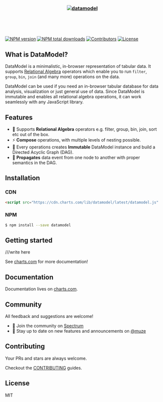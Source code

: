 <h3 align="center">
  <br />
  <br />
  <a href="https://github.com/chartshq/datamodel">
    <img src="https://github.com/rousan/public-server/raw/master/5.png" alt="datamodel" title="datamodel" />
  </a>
</h3>
<br />
<br />
<br />

[![NPM version](https://img.shields.io/npm/v/datamodel.svg)](https://www.npmjs.com/package/datamodel)
[![NPM total downloads](https://img.shields.io/npm/dt/datamodel.svg)](https://www.npmjs.com/package/datamodel)
[![Contributors](https://img.shields.io/github/contributors/chartshq/datamodel.svg)](https://github.com/chartshq/datamodel/graphs/contributors)
[![License](https://img.shields.io/github/license/chartshq/datamodel.svg)](https://github.com/chartshq/datamodel/blob/master/LICENSE)

## What is DataModel?

DataModel is a minimalistic, in-browser representation of tabular data. It supports [Relational Algebra](https://en.wikipedia.org/wiki/Relational_algebra) operators which enable you to run `filter`, `group`, `bin`, `join` (and many more) operations on the data.

DataModel can be used if you need an in-browser tabular database for data analysis, visualization or just general use of data. Since DataModel is immutable and enables all relational algebra operations, it can work seamlessly with any JavaScript library.

## Features

* 🎉 Supports **Relational Algebra** operators e.g. filter, group, bin, join, sort etc out of the box.
* ⚡️ **Compose** operations, with multiple levels of nesting possible.
* 💎 Every operations creates **Immutable** DataModel instance and build a Directed Acyclic Graph (DAG).
* 🐠 **Propagates** data event from one node to another with proper semantics in the DAG.

## Installation

### CDN

```html
<script src="https://cdn.charts.com/lib/datamodel/latest/datamodel.js" type="text/javascript"></script>
```

### NPM

```bash
$ npm install --save datamodel
```

## Getting started

///write here

See [charts.com](https://charts.com/muze/docs) for more documentation!

## Documentation

Documentation lives on [charts.com](https://charts.com/muze/docs).

## Community

All feedback and suggestions are welcome!

* 💬 Join the community on [Spectrum](https://spectrum.chat/muze)
* 📣 Stay up to date on new features and announcements on [@muze](https://twitter.com/muze)

## Contributing

Your PRs and stars are always welcome.

Checkout the [CONTRIBUTING](https://github.com/chartshq/datamodel/CONTRIBUTING) guides.

## License

MIT
